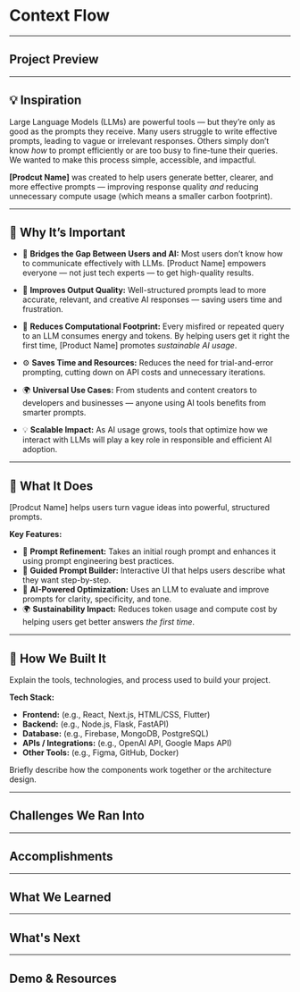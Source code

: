 # Context Flow

---

## Project Preview

---

## 💡 Inspiration
Large Language Models (LLMs) are powerful tools — but they’re only as good as the prompts they receive. Many users struggle to write effective prompts, leading to vague or irrelevant responses. Others simply don’t know *how* to prompt efficiently or are too busy to fine-tune their queries. We wanted to make this process simple, accessible, and impactful.  

**[Prodcut Name]** was created to help users generate better, clearer, and more effective prompts — improving response quality *and* reducing unnecessary compute usage (which means a smaller carbon footprint).

---

## 🧭 Why It’s Important

- 💬 **Bridges the Gap Between Users and AI:** Most users don’t know how to communicate effectively with LLMs. [Product Name] empowers everyone — not just tech experts — to get high-quality results.

- 🧠 **Improves Output Quality:** Well-structured prompts lead to more accurate, relevant, and creative AI responses — saving users time and frustration.

- 🌱 **Reduces Computational Footprint:** Every misfired or repeated query to an LLM consumes energy and tokens. By helping users get it right the first time, [Product Name] promotes *sustainable AI usage*.

- ⚙️ **Saves Time and Resources:** Reduces the need for trial-and-error prompting, cutting down on API costs and unnecessary iterations.

- 🌍 **Universal Use Cases:** From students and content creators to developers and businesses — anyone using AI tools benefits from smarter prompts.

- 💡 **Scalable Impact:** As AI usage grows, tools that optimize how we interact with LLMs will play a key role in responsible and efficient AI adoption.

---

## 🚀 What It Does
[Prodcut Name] helps users turn vague ideas into powerful, structured prompts.  

**Key Features:**
- 🧠 **Prompt Refinement:** Takes an initial rough prompt and enhances it using prompt engineering best practices.  
- 💬 **Guided Prompt Builder:** Interactive UI that helps users describe what they want step-by-step.  
- 🎯 **AI-Powered Optimization:** Uses an LLM to evaluate and improve prompts for clarity, specificity, and tone.  
- 🌍 **Sustainability Impact:** Reduces token usage and compute cost by helping users get better answers *the first time*.  

---

## 🧠 How We Built It
Explain the tools, technologies, and process used to build your project.

**Tech Stack:**
- **Frontend:** (e.g., React, Next.js, HTML/CSS, Flutter)
- **Backend:** (e.g., Node.js, Flask, FastAPI)
- **Database:** (e.g., Firebase, MongoDB, PostgreSQL)
- **APIs / Integrations:** (e.g., OpenAI API, Google Maps API)
- **Other Tools:** (e.g., Figma, GitHub, Docker)

Briefly describe how the components work together or the architecture design.

---

## Challenges We Ran Into

---

## Accomplishments

---

## What We Learned

---

## What's Next

---

## Demo & Resources
